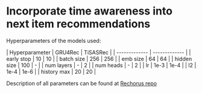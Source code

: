 # Incorporate time awareness into next item recommendations

Hyperparameters of the models used:


| Hyperparameter | GRU4Rec | TiSASRec |
| ------------- | ------------- |
| early stop | 10 | 10 |
| batch size | 256 | 256 |
| emb size | 64 | 64 |
| hidden size | 100 | - |
| num layers | - | 2 |
| num heads | - | 2 |
| lr | 1e-3 | 1e-4 |
| l2 | 1e-4 | 1e-6 |
| history max | 20 | 20 |

Description of all parameters can be found at [Rechorus repo](https://github.com/THUwangcy/ReChorus)
